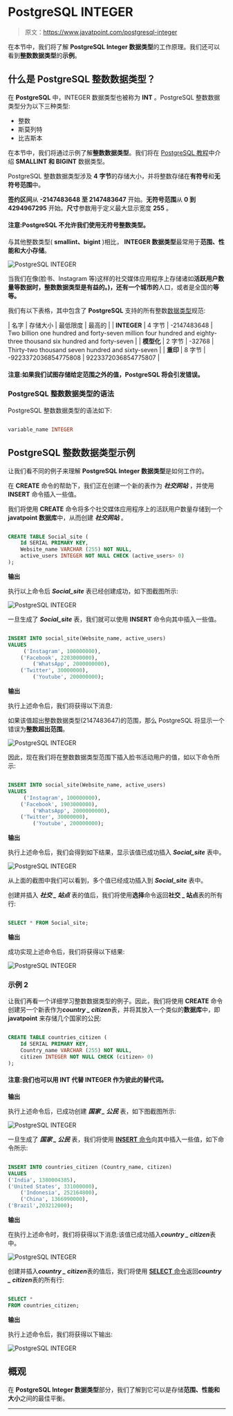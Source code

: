 # PostgreSQL INTEGER

> 原文：<https://www.javatpoint.com/postgresql-integer>

在本节中，我们将了解 **PostgreSQL Integer 数据类型**的工作原理。我们还可以看到**整数数据类型**的**示例**。

## 什么是 PostgreSQL 整数数据类型？

在 **PostgreSQL** 中，INTEGER 数据类型也被称为 **INT** 。PostgreSQL 整数数据类型分为以下三种类型:

*   整数
*   斯莫列特
*   比吉斯本

在本节中，我们将通过示例了解**整数数据类型**。我们将在 [PostgreSQL 教程](https://www.javatpoint.com/postgresql-tutorial)中介绍 **SMALLINT 和 BIGINT** 数据类型。

PostgreSQL 整数数据类型涉及 **4 字节**的存储大小，并将整数存储在**有符号**和**无符号范围**中。

**签约区间**从 **-2147483648 至 2147483647** 开始。**无符号范围**从 **0 到 4294967295** 开始。**尺寸**参数用于定义最大显示宽度 **255** 。

#### 注意:PostgreSQL 不允许我们使用无符号整数类型。

与其他整数类型( **smallint、bigint** )相比， **INTEGER 数据类型**最常用于**范围、性能和大小存储**。

![PostgreSQL INTEGER](img/86b6b6d6b54568ddd6bdbae3b8c2c882.png)

当我们在像(脸书、Instagram 等)这样的社交媒体应用程序上存储诸如**活跃用户数量等数据时，整数数据类型是有益的。)，还有一个城市的**人口，或者是全国的**等等。**

我们有以下表格，其中包含了 **PostgreSQL** 支持的所有整数[数据类型](https://www.javatpoint.com/postgresql-datatypes)规范:

| 名字 | 存储大小 | 最低限度 | 最高的 |
| **INTEGER** | 4 字节 | -2147483648 | Two billion one hundred and forty-seven million four hundred and eighty-three thousand six hundred and forty-seven |
| **模型化** | 2 字节 | -32768 | Thirty-two thousand seven hundred and sixty-seven |
| **重印** | 8 字节 | -9223372036854775808 | 9223372036854775807 |

#### 注意:如果我们试图存储给定范围之外的值，PostgreSQL 将会引发错误。

### PostgreSQL 整数数据类型的语法

PostgreSQL 整数数据类型的语法如下:

```sql

variable_name INTEGER

```

## PostgreSQL 整数数据类型示例

让我们看不同的例子来理解 **PostgreSQL Integer 数据类型**是如何工作的。

在 **CREATE** 命令的帮助下，我们正在创建一个新的表作为 ***社交网站*** ，并使用 **INSERT** 命令插入一些值。

我们将使用 **CREATE** 命令将多个社交媒体应用程序上的活跃用户数量存储到一个 **javatpoint 数据库**中，从而创建 ***社交网站*** 。

```sql

CREATE TABLE Social_site (
    Id SERIAL PRIMARY KEY,
    Website_name VARCHAR (255) NOT NULL,
    active_users INTEGER NOT NULL CHECK (active_users> 0)
);

```

**输出**

执行以上命令后 ***Social_site*** 表已经创建成功，如下图截图所示:

![PostgreSQL INTEGER](img/e8b6d830bf12438923da6a0d526fd84a.png)

一旦生成了 ***Social_site*** 表，我们就可以使用 **INSERT** 命令向其中插入一些值。

```sql

INSERT INTO social_site(Website_name, active_users)
VALUES
   	 ('Instagram', 100000000), 
	('Facebook', 2203000000),
    	('WhatsApp', 2000000000),
	('Twitter', 30000000), 
    	('Youtube', 200000000);

```

**输出**

执行上述命令后，我们将获得以下消息:

如果该值超出整数数据类型(2147483647)的范围，那么 PostgreSQL 将显示一个错误为**整数超出范围**。

![PostgreSQL INTEGER](img/f9f03f7bc7a471b7beb9e03b4433e3ce.png)

因此，现在我们将在整数数据类型范围下插入脸书活动用户的值，如以下命令所示:

```sql

INSERT INTO social_site(Website_name, active_users)
VALUES
   	 ('Instagram', 100000000), 
	('Facebook', 1903000000),
    	('WhatsApp', 2000000000),
	('Twitter', 30000000), 
    	('Youtube', 200000000);

```

**输出**

执行上述命令后，我们会得到如下结果，显示该值已成功插入 ***Social_site*** 表中。

![PostgreSQL INTEGER](img/191cd41e42a1552d70871a205af1590d.png)

从上面的截图中我们可以看到，多个值已经成功插入到 ***Social_site*** 表中。

创建并插入 ***社交 _ 站点*** 表的值后，我们将使用**选择**命令返回**社交 _ 站点**表的所有行:

```sql

SELECT * FROM Social_site;

```

**输出**

成功实现上述命令后，我们将获得以下结果:

![PostgreSQL INTEGER](img/a08f1c20093b68026eb0924f0e64864b.png)

### 示例 2

让我们再看一个详细学习整数数据类型的例子。因此，我们将使用 **CREATE** 命令创建另一个新表作为***country _ citizen***表，并将其放入一个类似的**数据库**中，即 **javatpoint** 来存储几个国家的公民:

```sql

CREATE TABLE countries_citizen (
    Id SERIAL PRIMARY KEY,
    Country_name VARCHAR (255) NOT NULL,
    citizen INTEGER NOT NULL CHECK (citizen> 0)
);

```

#### 注意:我们也可以用 INT 代替 INTEGER 作为彼此的替代词。

**输出**

执行上述命令后，已成功创建 ***国家 _ 公民*** 表，如下图截图所示:

![PostgreSQL INTEGER](img/d7db541c4b4bcf6768d51173ac31c171.png)

一旦生成了 ***国家 _ 公民*** 表，我们将使用 [**INSERT** 命令](https://www.javatpoint.com/postgresql-insert)向其中插入一些值，如下命令所示:

```sql

INSERT INTO countries_citizen (Country_name, citizen)
VALUES
('India', 1380004385),
('United States', 331000000), 
 	('Indonesia', 252164800),  
 	('China', 1366990000),
('Brazil',203212000);

```

**输出**

在执行上述命令时，我们将获得以下消息:该值已成功插入***country _ citizen***表中。

![PostgreSQL INTEGER](img/3f4f61db9a6a10720f407f12134d5164.png)

创建并插入***country _ citizen***表的值后，我们将使用 [**SELECT** 命令](https://www.javatpoint.com/postgresql-select)返回***country _ citizen***表的所有行:

```sql

SELECT * 
FROM countries_citizen;

```

**输出**

执行上述命令后，我们将获得以下输出:

![PostgreSQL INTEGER](img/1d9ddeb5d114fe2e4d9838448b81d449.png)

## 概观

在 **PostgreSQL Integer 数据类型**部分，我们了解到它可以是存储**范围、性能和大小**之间的最佳平衡。

* * *